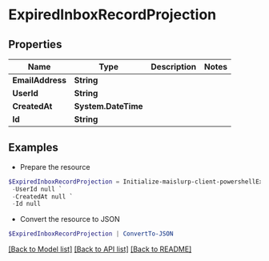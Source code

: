 # ExpiredInboxRecordProjection
## Properties

Name | Type | Description | Notes
------------ | ------------- | ------------- | -------------
**EmailAddress** | **String** |  | 
**UserId** | **String** |  | 
**CreatedAt** | **System.DateTime** |  | 
**Id** | **String** |  | 

## Examples

- Prepare the resource
```powershell
$ExpiredInboxRecordProjection = Initialize-maislurp-client-powershellExpiredInboxRecordProjection  -EmailAddress null `
 -UserId null `
 -CreatedAt null `
 -Id null
```

- Convert the resource to JSON
```powershell
$ExpiredInboxRecordProjection | ConvertTo-JSON
```

[[Back to Model list]](../README#documentation-for-models) [[Back to API list]](../README#documentation-for-api-endpoints) [[Back to README]](../README)

